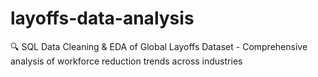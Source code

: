 # layoffs-data-analysis
🔍 SQL Data Cleaning &amp;  EDA of Global Layoffs Dataset - Comprehensive analysis of workforce reduction trends across industries
